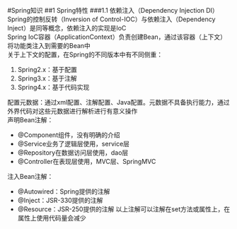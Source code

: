#Spring知识
##1 Spring特性
###1.1 依赖注入（Dependency Injection DI）
Spring的控制反转（Inversion of Control-IOC）与依赖注入（Dependency Inject）是同等概念，依赖注入的实现是IoC  
Spring IoC容器（ApplicationContext）负责创建Bean，通过该容器（上下文）将功能类注入到需要的Bean中  
关于上下文的配置，在Spring的不同版本中有不同侧重：  
1. Spring2.x：基于配置  
2. Spring3.x：基于注解  
3. Spring4.x：基于代码实现  

配置元数据：通过xml配置、注解配置、Java配置。元数据不具备执行能力，通过外界代码对这些元数据进行解析进行有意义操作  
声明Bean注解：  
- @Component组件，没有明确的介绍
- @Service业务了逻辑层使用，service层
- @Repository在数据访问层使用，dao层
- @Controller在表现层使用，MVC层、SpringMVC

注入Bean注解：  
- @Autowired：Spring提供的注解  
- @Inject：JSR-330提供的注解
- @Resource：JSR-250提供的注解
以上注解可以注解在set方法或属性上，在属性上使用代码量会减少  


